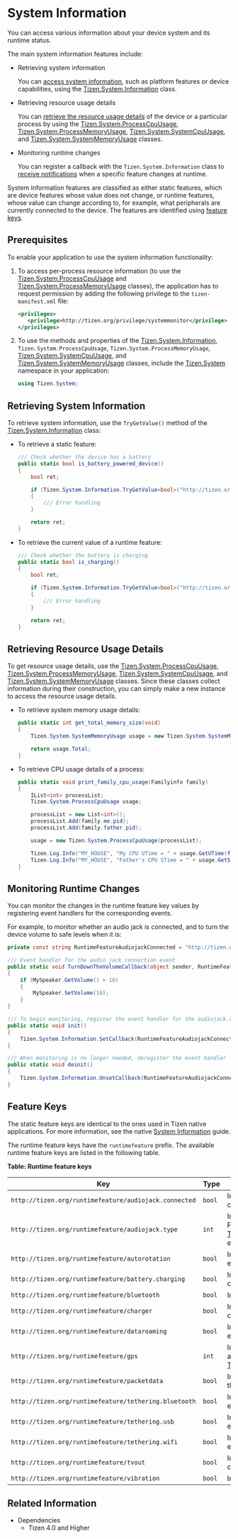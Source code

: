 # System Information


You can access various information about your device system and its runtime status.

The main system information features include:

-   Retrieving system information

    You can [access system information](#information), such as platform features or device capabilities, using the [Tizen.System.Information](/application/dotnet/api/TizenFX/latest/api/Tizen.System.Information.html) class.

- Retrieving resource usage details

    You can [retrieve the resource usage details](#usage) of the device or a particular process by using the [Tizen.System.ProcessCpuUsage](/application/dotnet/api/TizenFX/latest/api/Tizen.System.ProcessCpuUsage.html), [Tizen.System.ProcessMemoryUsage](/application/dotnet/api/TizenFX/latest/api/Tizen.System.ProcessMemoryUsage.html), [Tizen.System.SystemCpuUsage](/application/dotnet/api/TizenFX/latest/api/Tizen.System.SystemCpuUsage.html), and [Tizen.System.SystemMemoryUsage](/application/dotnet/api/TizenFX/latest/api/Tizen.System.SystemMemoryUsage.html) classes.

- Monitoring runtime changes

    You can register a callback with the `Tizen.System.Information` class to [receive notifications](#callback) when a specific feature changes at runtime.

System information features are classified as either static features, which are device features whose value does not change, or runtime features, whose value can change according to, for example, what peripherals are currently connected to the device. The features are identified using [feature keys](#runtimefeaturekey).


## Prerequisites

To enable your application to use the system information functionality:

1.  To access per-process resource information (to use the [Tizen.System.ProcessCpuUsage](/application/dotnet/api/TizenFX/latest/api/Tizen.System.ProcessCpuUsage.html) and [Tizen.System.ProcessMemoryUsage](/application/dotnet/api/TizenFX/latest/api/Tizen.System.ProcessMemoryUsage.html) classes), the application has to request permission by adding the following privilege to the `tizen-manifest.xml` file:

    ```XML
    <privileges>
       <privilege>http://tizen.org/privilege/systemmonitor</privilege>
    </privileges>
    ```

2. To use the methods and properties of the [Tizen.System.Information](/application/dotnet/api/TizenFX/latest/api/Tizen.System.Information.html), `Tizen.System.ProcessCpuUsage`, `Tizen.System.ProcessMemoryUsage`, [Tizen.System.SystemCpuUsage](/application/dotnet/api/TizenFX/latest/api/Tizen.System.SystemCpuUsage.html), and [Tizen.System.SystemMemoryUsage](/application/dotnet/api/TizenFX/latest/api/Tizen.System.SystemMemoryUsage.html) classes, include the [Tizen.System](/application/dotnet/api/TizenFX/latest/api/Tizen.System.html) namespace in your application:

    ```csharp
    using Tizen.System;
    ```

<a name="information"></a>
## Retrieving System Information

To retrieve system information, use the `TryGetValue()` method of the [Tizen.System.Information](/application/dotnet/api/TizenFX/latest/api/Tizen.System.Information.html) class:

-   To retrieve a static feature:

    ```csharp
    /// Check whether the device has a battery
    public static bool is_battery_powered_device()
    {
        bool ret;

        if (Tizen.System.Information.TryGetValue<bool>("http://tizen.org/feature/battery", out ret) == false)
        {
            /// Error handling
        }

        return ret;
    }
    ```

- To retrieve the current value of a runtime feature:

    ```csharp
    /// Check whether the battery is charging
    public static bool is_charging()
    {
        bool ret;

        if (Tizen.System.Information.TryGetValue<bool>("http://tizen.org/runtimefeature/battery.charging", out ret) == false)
        {
            /// Error handling
        }

        return ret;
    }
    ```

<a name="usage"></a>
## Retrieving Resource Usage Details

To get resource usage details, use the [Tizen.System.ProcessCpuUsage](/application/dotnet/api/TizenFX/latest/api/Tizen.System.ProcessCpuUsage.html), [Tizen.System.ProcessMemoryUsage](/application/dotnet/api/TizenFX/latest/api/Tizen.System.ProcessMemoryUsage.html), [Tizen.System.SystemCpuUsage](/application/dotnet/api/TizenFX/latest/api/Tizen.System.SystemCpuUsage.html), and [Tizen.System.SystemMemoryUsage](/application/dotnet/api/TizenFX/latest/api/Tizen.System.SystemMemoryUsage.html) classes. Since these classes collect information during their construction, you can simply make a new instance to access the resource usage details.

-   To retrieve system memory usage details:

    ```csharp
    public static int get_total_memory_size(void)
    {
        Tizen.System.SystemMemoryUsage usage = new Tizen.System.SystemMemoryUsage();

        return usage.Total;
    }
    ```

- To retrieve CPU usage details of a process:

    ```csharp
    public static void print_family_cpu_usage(Familyinfo family)
    {
        IList<int> processList;
        Tizen.System.ProcessCpuUsage usage;

        processList = new List<int>();
        processList.Add(family.me.pid);
        processList.Add(family.father.pid);

        usage = new Tizen.System.ProcessCpuUsage(processList);

        Tizen.Log.Info("MY_HOUSE", "My CPU UTime = " + usage.GetUTime(family.me.pid));
        Tizen.Log.Info("MY_HOUSE", "Father's CPU STime = " + usage.GetSTime(family.father.pid));
    }
    ```

<a name="callback"></a>
## Monitoring Runtime Changes

You can monitor the changes in the runtime feature key values by registering event handlers for the corresponding events.

For example, to monitor whether an audio jack is connected, and to turn the device volume to safe levels when it is:

```csharp
private const string RuntimeFeatureAudiojackConnected = "http://tizen.org/runtimefeature/audiojack.connected";

/// Event handler for the audio jack connection event
public static void TurnDownTheVolumeCallback(object sender, RuntimeFeatureStatusChangedEventArgs args)
{
    if (MySpeaker.GetVolume() > 10)
    {
        MySpeaker.SetVolume(10);
    }
}

/// To begin monitoring, register the event handler for the audiojack.connected event
public static void init()
{
    Tizen.System.Information.SetCallback(RuntimeFeatureAudiojackConnected, TurnDownTheVolumeCallback);
}

/// When monitoring is no longer needed, deregister the event handler
public static void deinit()
{
    Tizen.System.Information.UnsetCallback(RuntimeFeatureAudiojackConnected, TurnDownTheVolumeCallback);
}
```

<a name="runtimefeaturekey"></a>
## Feature Keys

The static feature keys are identical to the ones used in Tizen native applications. For more information, see the native [System Information](../../../native/guides/device/system.md#feature) guide.

The runtime feature keys have the `runtimefeature` prefix. The available runtime feature keys are listed in the following table.

**Table: Runtime feature keys**

| Key                                      | Type   | Description                              |
|----------------------------------------|------|----------------------------------------|
| `http://tizen.org/runtimefeature/audiojack.connected` | `bool` | Indicates whether an audio jack is connected. |
| `http://tizen.org/runtimefeature/audiojack.type` | `int`  | Indicates the audio jack connector type. For available values, see the [Tizen.System.AudioJackConnectionType](/application/dotnet/api/TizenFX/latest/api/Tizen.System.AudioJackConnectionType.html) enumeration. |
| `http://tizen.org/runtimefeature/autorotation` | `bool` | Indicates whether auto-rotation is enabled. |
| `http://tizen.org/runtimefeature/battery.charging` | `bool` | Indicates whether the battery is currently charging. |
| `http://tizen.org/runtimefeature/bluetooth` | `bool` | Indicates whether Bluetooth is enabled.  |
| `http://tizen.org/runtimefeature/charger` | `bool` | Indicates whether a charger is connected. |
| `http://tizen.org/runtimefeature/dataroaming` | `bool` | Indicates whether data roaming is enabled. |
| `http://tizen.org/runtimefeature/gps`    | `int`  | Indicates the current GPS status. For available values, see the [Tizen.System.GpsStatus](/application/dotnet/api/TizenFX/latest/api/Tizen.System.GpsStatus.html) enumeration. |
| `http://tizen.org/runtimefeature/packetdata` | `bool` | Indicates whether packet data is enabled through the 3G network. |
| `http://tizen.org/runtimefeature/tethering.bluetooth` | `bool` | Indicates whether Bluetooth tethering is enabled. |
| `http://tizen.org/runtimefeature/tethering.usb` | `bool` | Indicates whether USB tethering is enabled. |
| `http://tizen.org/runtimefeature/tethering.wifi` | `bool` | Indicates whether a Wi-Fi hotspot is enabled. |
| `http://tizen.org/runtimefeature/tvout`  | `bool` | Indicates whether the TV out is connected. |
| `http://tizen.org/runtimefeature/vibration` | `bool` | Indicates whether vibration is enabled.  |


## Related Information
* Dependencies
  -   Tizen 4.0 and Higher
